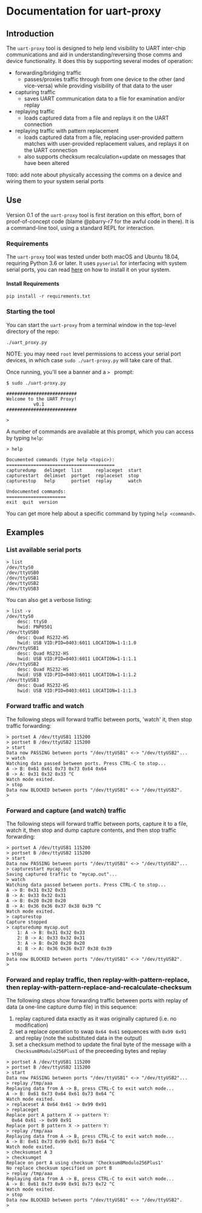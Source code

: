 # Documentation for uart-proxy

## Introduction

The `uart-proxy` tool is designed to help lend visibility to UART inter-chip communications and aid in understanding/reversing those comms and device functionality.  It does this by supporting several modes of operation:

* forwarding/bridging traffic
  * passes/proxies traffic through from one device to the other (and vice-versa) while providing visibility of that data to the user
* capturing traffic
  * saves UART communication data to a file for examination and/or replay
* replaying traffic
  * loads captured data from a file and replays it on the UART connection
* replaying traffic with pattern replacement
  * loads captured data from a file, replacing user-provided pattern matches with user-provided replacement values, and replays it on the UART connection
  * also supports checksum recalculation+update on messages that have been altered

`TODO`: add note about physically accessing the comms on a device and wiring them to your system serial ports

## Use

Version 0.1 of the `uart-proxy` tool is first iteration on this effort, born of proof-of-concept code (blame @pbarry-r7 for the awful code in there).  It is a command-line tool, using a standard REPL for interaction.

### Requirements

The `uart-proxy` tool was tested under both macOS and Ubuntu 18.04, requiring Python 3.6 or later.  It uses `pyserial` for interfacing with system serial ports, you can read [here](https://pyserial.readthedocs.io/en/latest/pyserial.html) on how to install it on your system.

#### Install Requirements
```
pip install -r requirements.txt
```

### Starting the tool

You can start the `uart-proxy` from a terminal window in the top-level directory of the repo:

`./uart_proxy.py`

NOTE: you may need `root` level permissions to access your serial port devices, in which case `sudo ./uart-proxy.py` will take care of that.

Once running, you'll see a banner and a `> ` prompt:

```
$ sudo ./uart-proxy.py 

##########################
Welcome to the UART Proxy!
          v0.1
##########################
	
> 
```

A number of commands are available at this prompt, which you can access by typing `help`:

```
> help

Documented commands (type help <topic>):
========================================
capturedump   delimget  list     replaceget  start
capturestart  delimset  portget  replaceset  stop 
capturestop   help      portset  replay      watch

Undocumented commands:
======================
exit  quit  version
```

You can get more help about a specific command by typing `help <command>`.

## Examples

### List available serial ports

```
> list
/dev/ttyS0
/dev/ttyUSB0
/dev/ttyUSB1
/dev/ttyUSB2
/dev/ttyUSB3
```

You can also get a verbose listing:
```
> list -v
/dev/ttyS0
    desc: ttyS0
    hwid: PNP0501
/dev/ttyUSB0
    desc: Quad RS232-HS
    hwid: USB VID:PID=0403:6011 LOCATION=1-1:1.0
/dev/ttyUSB1
    desc: Quad RS232-HS
    hwid: USB VID:PID=0403:6011 LOCATION=1-1:1.1
/dev/ttyUSB2
    desc: Quad RS232-HS
    hwid: USB VID:PID=0403:6011 LOCATION=1-1:1.2
/dev/ttyUSB3
    desc: Quad RS232-HS
    hwid: USB VID:PID=0403:6011 LOCATION=1-1:1.3
```

### Forward traffic and watch

The following steps will forward traffic between ports, 'watch' it, then stop traffic forwarding:

```
> portset A /dev/ttyUSB1 115200
> portset B /dev/ttyUSB2 115200
> start
Data now PASSING between ports "/dev/ttyUSB1" <-> "/dev/ttyUSB2"...
> watch
Watching data passed between ports. Press CTRL-C to stop...
A -> B: 0x61 0x61 0x73 0x73 0x64 0x64 
B -> A: 0x31 0x32 0x33 ^C
Watch mode exited.
> stop
Data now BLOCKED between ports "/dev/ttyUSB1" <-> "/dev/ttyUSB2".
> 
```

### Forward and capture (and watch) traffic

The following steps will forward traffic between ports, capture it to a file, watch it, then stop and dump capture contents, and then stop traffic forwarding:

```
> portset A /dev/ttyUSB1 115200
> portset B /dev/ttyUSB2 115200
> start
Data now PASSING between ports "/dev/ttyUSB1" <-> "/dev/ttyUSB2"...
> capturestart mycap.out
Saving captured traffic to "mycap.out"...
> watch
Watching data passed between ports. Press CTRL-C to stop...
A -> B: 0x31 0x32 0x33 
B -> A: 0x33 0x32 0x31 
A -> B: 0x20 0x20 0x20 
B -> A: 0x36 0x36 0x37 0x38 0x39 ^C
Watch mode exited.
> capturestop
Capture stopped
> capturedump mycap.out
    1: A -> B: 0x31 0x32 0x33
    2: B -> A: 0x33 0x32 0x31
    3: A -> B: 0x20 0x20 0x20
    4: B -> A: 0x36 0x36 0x37 0x38 0x39
> stop
Data now BLOCKED between ports "/dev/ttyUSB1" <-> "/dev/ttyUSB2".
> 
```

### Forward and replay traffic, then replay-with-pattern-replace, then replay-with-pattern-replace-and-recalculate-checksum

The following steps show forwarding traffic between ports with replay of data (a one-line capture dump file) in this sequence:

1. replay captured data exactly as it was originally captured (i.e. no modification)
1. set a replace operation to swap `0x64 0x61` sequences with `0x99 0x91` and replay (note the substituted data in the output)
1. set a checksum method to update the final byte of the message with a `Checksum8Modulo256Plus1` of the preceeding bytes and replay


```
> portset A /dev/ttyUSB1 115200
> portset B /dev/ttyUSB2 115200
> start
Data now PASSING between ports "/dev/ttyUSB1" <-> "/dev/ttyUSB2"...
> replay /tmp/aaa
Replaying data from A -> B, press CTRL-C to exit watch mode...
A -> B: 0x61 0x73 0x64 0x61 0x73 0x64 ^C
Watch mode exited.
> replaceset A 0x64 0x61 -> 0x99 0x91
> replaceget
Replace port A pattern X -> pattern Y:
  0x64 0x61 -> 0x99 0x91
Replace port B pattern X -> pattern Y:
> replay /tmp/aaa
Replaying data from A -> B, press CTRL-C to exit watch mode...
A -> B: 0x61 0x73 0x99 0x91 0x73 0x64 ^C
Watch mode exited.
> checksumset A 3
> checksumget
Replace on port A using checksum 'Checksum8Modulo256Plus1'
No replace checksum specified on port B
> replay /tmp/aaa
Replaying data from A -> B, press CTRL-C to exit watch mode...
A -> B: 0x61 0x73 0x99 0x91 0x73 0x72 ^C
Watch mode exited.
> stop
Data now BLOCKED between ports "/dev/ttyUSB1" <-> "/dev/ttyUSB2".
>
```

